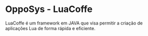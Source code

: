 <h1>OppoSys - LuaCoffe</h1>
<p>LuaCoffe é um framework em JAVA que visa permitir a criação de aplicações Lua de forma rápida e eficiente.</p>
